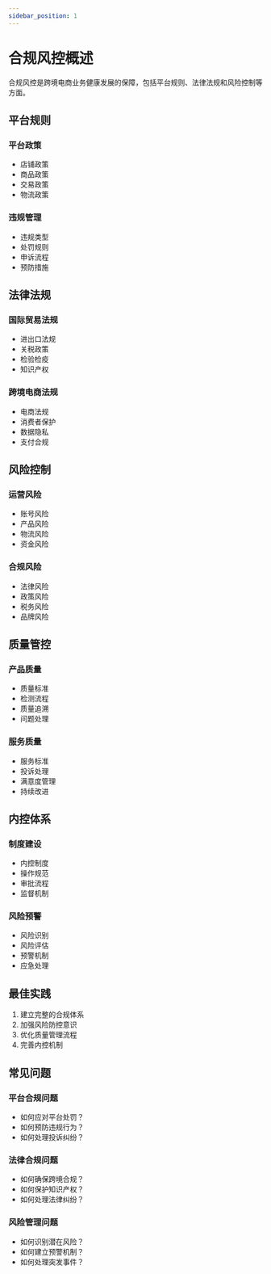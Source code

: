 ```yaml
---
sidebar_position: 1
---
```


# 合规风控概述

合规风控是跨境电商业务健康发展的保障，包括平台规则、法律法规和风险控制等方面。

## 平台规则

### 平台政策
- 店铺政策
- 商品政策
- 交易政策
- 物流政策

### 违规管理
- 违规类型
- 处罚规则
- 申诉流程
- 预防措施

## 法律法规

### 国际贸易法规
- 进出口法规
- 关税政策
- 检验检疫
- 知识产权

### 跨境电商法规
- 电商法规
- 消费者保护
- 数据隐私
- 支付合规

## 风险控制

### 运营风险
- 账号风险
- 产品风险
- 物流风险
- 资金风险

### 合规风险
- 法律风险
- 政策风险
- 税务风险
- 品牌风险

## 质量管控

### 产品质量
- 质量标准
- 检测流程
- 质量追溯
- 问题处理

### 服务质量
- 服务标准
- 投诉处理
- 满意度管理
- 持续改进

## 内控体系

### 制度建设
- 内控制度
- 操作规范
- 审批流程
- 监督机制

### 风险预警
- 风险识别
- 风险评估
- 预警机制
- 应急处理

## 最佳实践

1. 建立完整的合规体系
2. 加强风险防控意识
3. 优化质量管理流程
4. 完善内控机制

## 常见问题

### 平台合规问题
- 如何应对平台处罚？
- 如何预防违规行为？
- 如何处理投诉纠纷？

### 法律合规问题
- 如何确保跨境合规？
- 如何保护知识产权？
- 如何处理法律纠纷？

### 风险管理问题
- 如何识别潜在风险？
- 如何建立预警机制？
- 如何处理突发事件？
